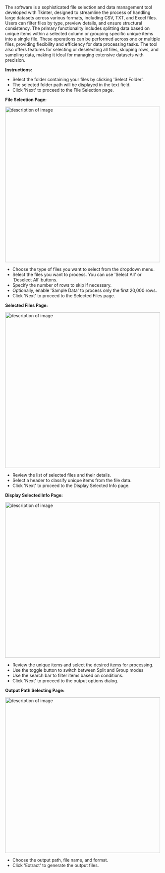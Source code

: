 The software is a sophisticated file selection and data management tool developed with Tkinter, designed to streamline the process of handling large datasets across various formats, including CSV, TXT, and Excel files. Users can filter files by type, preview details, and ensure structural consistency. The primary functionality includes splitting data based on unique items within a selected column or grouping specific unique items into a single file. These operations can be performed across one or multiple files, providing flexibility and efficiency for data processing tasks. The tool also offers features for selecting or deselecting all files, skipping rows, and sampling data, making it ideal for managing extensive datasets with precision.

**Instructions:**

- Select the folder containing your files by clicking 'Select Folder'.
- The selected folder path will be displayed in the text field.
- Click 'Next' to proceed to the File Selection page.

**File Selection Page:**

<img src="https://github.com/jasper1005/PyDataHandler/assets/69462492/aec6fb62-e635-4259-add2-72739bd8bb17" alt="description of image" width="500"/>

- Choose the type of files you want to select from the dropdown menu.
- Select the files you want to process. You can use 'Select All' or 'Deselect All' buttons.
- Specify the number of rows to skip if necessary.
- Optionally, enable 'Sample Data' to process only the first 20,000 rows.
- Click 'Next' to proceed to the Selected Files page.

**Selected Files Page:**

<img src="https://github.com/jasper1005/PyDataHandler/assets/69462492/fb80a4d5-28e9-4c36-982f-2e3ca5e67826" alt="description of image" width="500"/>


- Review the list of selected files and their details.
- Select a header to classify unique items from the file data.
- Click 'Next' to proceed to the Display Selected Info page.
  
**Display Selected Info Page:**

<img src="https://github.com/jasper1005/PyDataHandler/assets/69462492/b35deb66-f342-473d-9683-2deea44710de" alt="description of image" width="500"/>



- Review the unique items and select the desired items for processing.
- Use the toggle button to switch between Split and Group modes
- Use the search bar to filter items based on conditions.
- Click 'Next' to proceed to the output options dialog.

**Output Path Selecting Page:**

<img src="https://github.com/jasper1005/PyDataHandler/assets/69462492/3e4eba5f-70cd-4e7b-baad-abac672dbff0" alt="description of image" width="500"/>



- Choose the output path, file name, and format.
- Click 'Extract' to generate the output files.
